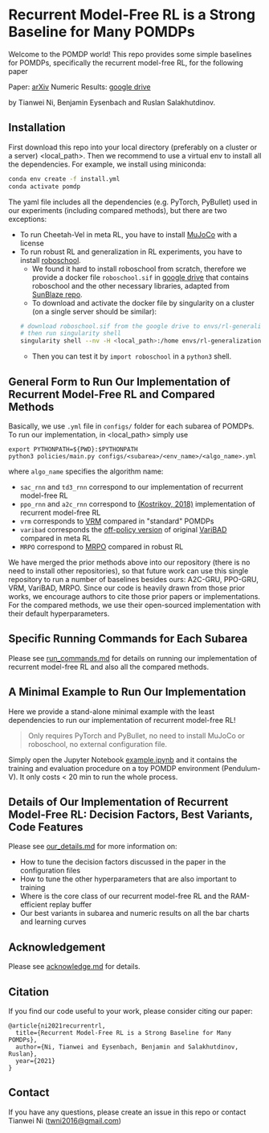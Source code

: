 # Recurrent Model-Free RL is a Strong Baseline for Many POMDPs
Welcome to the POMDP world! 
This repo provides some simple baselines for POMDPs, specifically the recurrent model-free RL, for the following paper

Paper: [arXiv](https://arxiv.org/abs/2110.05038) Numeric Results: [google drive](https://drive.google.com/file/d/18l9Y4N8zPRdGBnx8oSELiQcoReF7V4wP/view?usp=sharing)

by Tianwei Ni, Benjamin Eysenbach and Ruslan Salakhutdinov.

## Installation
First download this repo into your local directory (preferably on a cluster or a server) <local_path>. Then we recommend to use a virtual env to install all the dependencies. For example, we install using miniconda:
```bash
conda env create -f install.yml
conda activate pomdp
```

The yaml file includes all the dependencies (e.g. PyTorch, PyBullet) used in our experiments (including compared methods), but there are two exceptions:
- To run Cheetah-Vel in meta RL, you have to install [MuJoCo](https://github.com/openai/mujoco-py) with a license
- To run robust RL and generalization in RL experiments, you have to install [roboschool](https://github.com/openai/roboschool). 
    - We found it hard to install roboschool from scratch, therefore we provide a docker file `roboschool.sif` in [google drive](https://drive.google.com/file/d/1KpTpVwoU02AI7uQrk2T9hQ6s15EISRTa/view?usp=sharing) that contains roboschool and the other necessary libraries, adapted from [SunBlaze repo](https://github.com/sunblaze-ucb/rl-generalization). 
    - To download and activate the docker file by singularity on a cluster (on a single server should be similar):
    ```bash
    # download roboschool.sif from the google drive to envs/rl-generalization/roboschool.sif
    # then run singularity shell
    singularity shell --nv -H <local_path>:/home envs/rl-generalization/roboschool.sif
    ```
    - Then you can test it by `import roboschool` in a `python3` shell.

## General Form to Run Our Implementation of Recurrent Model-Free RL and Compared Methods

Basically, we use `.yml` file in `configs/` folder for each subarea of POMDPs. 
To run our implementation, in <local_path> simply use
```
export PYTHONPATH=${PWD}:$PYTHONPATH
python3 policies/main.py configs/<subarea>/<env_name>/<algo_name>.yml
```
where `algo_name` specifies the algorithm name:
- `sac_rnn` and `td3_rnn` correspond to our implementation of recurrent model-free RL
- `ppo_rnn` and `a2c_rnn` correspond to [(Kostrikov, 2018)](https://github.com/ikostrikov/pytorch-a2c-ppo-acktr-gail) implementation of recurrent model-free RL
- `vrm` corresponds to [VRM](https://github.com/oist-cnru/Variational-Recurrent-Models) compared in "standard" POMDPs
- `varibad` corresponds the [off-policy version](https://github.com/Rondorf/BOReL) of original [VariBAD](https://arxiv.org/abs/1910.08348) compared in meta RL
- `MRPO` correspond to [MRPO](http://proceedings.mlr.press/v139/jiang21c/jiang21c-supp.zip) compared in robust RL

We have merged the prior methods above into our repository (there is no need to install other repositories), so that future work can use this single repository to run a number of baselines besides ours: A2C-GRU, PPO-GRU, VRM, VariBAD, MRPO. 
Since our code is heavily drawn from those prior works, we encourage authors to cite those prior papers or implementations.
For the compared methods, we use their open-sourced implementation with their default hyperparameters.

## Specific Running Commands for Each Subarea
Please see [run_commands.md](run_commands.md) for details on running our implementation of recurrent model-free RL and also all the compared methods.

## A Minimal Example to Run Our Implementation
Here we provide a stand-alone minimal example with the least dependencies to run our implementation of recurrent model-free RL! 
> Only requires PyTorch and PyBullet, no need to install MuJoCo or roboschool, no external configuration file.

Simply open the Jupyter Notebook [example.ipynb](example.ipynb) and it contains the training and evaluation procedure on a toy POMDP environment (Pendulum-V). It only costs < 20 min to run the whole process.

## Details of Our Implementation of Recurrent Model-Free RL: Decision Factors, Best Variants, Code Features
Please see [our_details.md](our_details.md) for more information on:
- How to tune the decision factors discussed in the paper in the configuration files
- How to tune the other hyperparameters that are also important to training
- Where is the core class of our recurrent model-free RL and the RAM-efficient replay buffer
- Our best variants in subarea and numeric results on all the bar charts and learning curves

## Acknowledgement
Please see [acknowledge.md](acknowledge.md) for details.

## Citation
If you find our code useful to your work, please consider citing our paper:
```
@article{ni2021recurrentrl,
  title={Recurrent Model-Free RL is a Strong Baseline for Many POMDPs},
  author={Ni, Tianwei and Eysenbach, Benjamin and Salakhutdinov, Ruslan},
  year={2021}
}
```
## Contact
If you have any questions, please create an issue in this repo or contact Tianwei Ni (twni2016@gmail.com)

